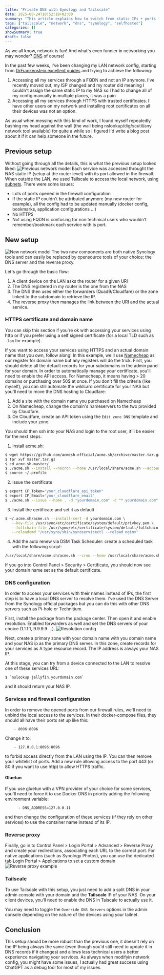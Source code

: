```yaml
---
title: "Private DNS with Synology and Tailscale"
date: 2025-08-24T10:52:18+02:00
summary: "This article explains how to switch from static IPs + ports for your services to FQDN with HTTPS in Synology."
tags: ["tailscale", "network", "dns", "synology", "selfhosted"]
categories: []
showSummary: true
draft: false
---
```


As we all know, network is fun! And what's even funnier in networking you may wonder? [DNS](https://isitdns.com/) of course!

In the past few weeks, I've been changing my LAN network config, starting from [DrFrankenstein excellent guides](https://drfrankenstein.co.uk/) and trying to achieve the following:

1. Accessing all my services through a FQDN and not an IP anymore. I've recently moved out, my ISP changed and my router did meaning I couldn't assign the same static IP to my NAS so I had to change all of my config manually in multiple places, it was a pain
2. Accessing all my services through HTTPS with trusted certificates. I have other users on my network and installing root certificates on all their devices was not an option.

As usual when messing with this kind of work, I found myself repeatedly bashing my head against the wall (the wall being nslookup/dig/scutil/any network tool available) for quite a while so I figured I'd write a blog post about it if it can help someone in the future.

## Previous setup

Without going through all the details, this is what the previous setup looked liked:
![Previous network model](./prev_network_setup.png)
Each service was accessed throught the NAS static IP (setup at the router level) with its port allowed in the firewall. When outside the LAN, we used Tailscale to access the local network, using [subnets](https://tailscale.com/kb/1019/subnets).
There were some issues:

- Lots of ports opened in the firewall configuration
- If the static IP couldn't be attributed anymore (my new router for example), all the config had to be updated manually (docker config, bookmarks, application configurations ...)
- No HTTPS
- Not using FQDN is confusing for non technical users who wouldn't remember/bookmark each service with is port.

## New setup

![New network model](./new_network_setup.png)
The two new components are both native Synology tools and can easily be replaced by opensource tools of your choice: the DNS server and the reverse proxy.

Let's go through the basic flow:

1. A client device on the LAN asks the router for a given URI
2. The DNS registered in my router is the one from the NAS
3. The DNS then uses either the forwarders (Quad9/Cloudfare) or the zone linked to the subdomain to retrieve the IP.
4. The reverse proxy then manages the link between the URI and the actual service.

### HTTPS certificate and domain name

You can skip this section if you're ok with accessing your services using http or if you prefer using a self signed certificate (for a local TLD such as `.lan` for example).

If you want to access your services using HTTPS and an actual domain name that you own, follow along!
In this example, we'll use [Namecheap](https://www.namecheap.com/) as our register for domain name but any registers will do the trick.
First, you should delete all the default records for your subdomains in the admin panel for your domain.
In order to automatically manage your certificate, you'll need to enable the API access. For Namecheap, it means having > 20 domains or purchasing over 50$ at once.
If you don't fill the criteria (like myself), you can still automate the wildcard certificate for your NAS but you'll need to move the DNS hosting to Cloudfare:

1. Add a site with the domain name you purchased on Namecheap
2. On Namecheap, change the domain's nameservers to the two provided by Cloudfare.
3. On Cloudfare, create an API token using the `Edit zone DNS` template and include your zone.

You should then ssh into your NAS and login to the root user, it'll be easier for the next steps.

1. Install acme.sh:

```bash
$ wget https://github.com/acmesh-official/acme.sh/archive/master.tar.gz
$ tar xvf master.tar.gz
$ cd acme.sh-master/
$ ./acme.sh --install --nocron --home /usr/local/share/acme.sh --accountemail "email@domain.com"
$ source ~/.profile
```

2. Issue the certificate

```bash
$ export CF_Token="your_cloudflare_api_token"
$ export CF_Email="your_cloudflare_email"
$ ./acme.sh --issue --home . -d "yourdomain.com" -d "*.yourdomain.com" --dns "dns_cf"
```

3. Install the certificate and set it as default

```bash
$ ~/.acme.sh/acme.sh --install-cert -d yourdomain.com \
   --key-file /usr/syno/etc/certificate/system/default/privkey.pem \
   --fullchain-file /usr/syno/etc/certificate/system/default/fullchain.pem \
   --reloadcmd "/usr/syno/sbin/synoservicectl --reload nginx"
```

4. Add the auto renew via DSM Task Scheduler: create a scheduled task with the following script:

```bash
/usr/local/share/acme.sh/acme.sh --cron --home /usr/local/share/acme.sh/
```

If you go into Control Panel > Security > Certificate, you should now see your domain name set as the default certificate.

### DNS configuration

In order to access your services with their names instead of IPs, the first step is to have a local DNS server to resolve them. I've used the DNS Server from the Synology official packages but you can do this with other DNS servers such as Pi-hole or Technitium.

First, install the package from the package center. Then open it and enable resolution. Enabled forwarders as well and set the DNS servers of your choice (1.1.1.1, 9.9.9.9 ...).
![Resolution config](./resolution_dns_config.png)

Next, create a primary zone with your domain name with you domain name and your NAS ip as the primary DNS server.
In this zone, create records for your services as A type resource record. The IP address is always your NAS IP.

At this stage, you can try from a device connected to the LAN to resolve one of these services URL:

```
$ `nslookup jellyfin.yourdomain.com`

```

and it should return your NAS IP.

### Services and firewall configuration

In order to remove the opened ports from our firewall rules, we'll need to unbind the local access to the services.
In their docker-compose files, they should all have their ports set up like this:

```
    - 8096:8096
```

Change it to:

```
    - 127.0.0.1:8096:8096
```

to forbid access directly from the LAN using the IP. You can then remove your whitelist of ports.
Add a new rule allowing access to the port 443 (or 80 if you want to use http) to allow HTTPS traffic.

#### Gluetun

If you use gluetun with a VPN provider of your choice for some services, you'll need to force it to use Docker DNS in priority adding the following environment variable:

```
      - DNS_ADDRESS=127.0.0.11
```

and then change the configuration of these services (if they rely on other services) to use the container name instead of its IP.

### Reverse proxy

Finally, go in to Control Panel > Login Portal > Advanced > Reverse Proxy and create your redirections, associating each URL to the correct port.
For native applications (such as Synology Photos), you can use the dedicated tab Login Portal > Applications to set a custom domain.
![Reverse proxy example](./reverse_proxy.png)

### Tailscale

To use Tailscale with this setup, you just need to add a split DNS in your admin console with your domain and the **Tailscale** IP of your NAS. On your client devices, you'll need to enable the DNS in Taiscale to actually use it.

You may need to toggle the `Override DNS Servers` options in the admin console depending on the nature of the devices using your tailnet.

## Conclusion

This setup should be more robust than the previous one, it doesn't rely on the IP being always the same (even though you'd still need to update it in DNS records if it changes) and allows less technical users a better experience navigating your services.
As always when modifyin network config, you might have some issues, I actually had great success using ChatGPT as a debug tool for most of my issues.
